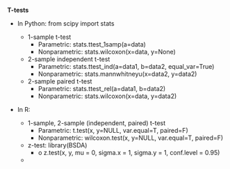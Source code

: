 **T-tests**
* In Python: from scipy import stats
  * 1-sample t-test
    * Parametric: stats.ttest_1samp(a=data)
    * Nonparametric: stats.wilcoxon(x=data, y=None)
  * 2-sample independent t-test
    * Parametric: stats.ttest_ind(a=data1, b=data2, equal_var=True)
    * Nonparametric: stats.mannwhitneyu(x=data2, y=data2)
  * 2-sample paired t-test
    * Parametric: stats.ttest_rel(a=data1, b=data2)
    * Nonparametric: stats.wilcoxon(x=data, y=data2)


* In R:
  * 1-sample, 2-sample (independent, paired) t-test
    * Parametric: t.test(x, y=NULL, var.equal=T, paired=F)
    * Nonparametric: wilcoxon.test(x, y=NULL, var.equal=T, paired=F)
  * z-test: library(BSDA)
    * o	z.test(x, y, mu = 0, sigma.x = 1, sigma.y = 1, conf.level = 0.95)
  * 

